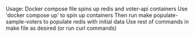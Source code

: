 Usage:
Docker compose file spins up redis and voter-api containers
Use 'docker compose up' to spin up containers
Then run make populate-sample-voters to populate redis with initial data
Use rest of commands in make file as desired (or run curl commands)